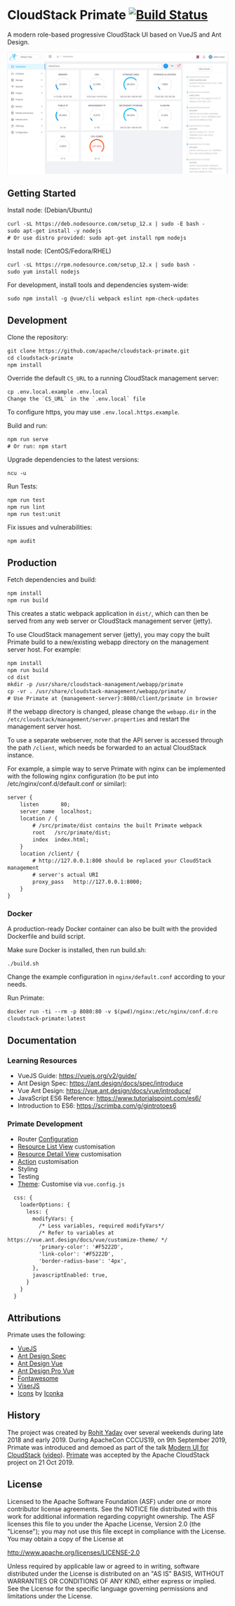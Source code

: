 # CloudStack Primate [![Build Status](https://travis-ci.org/apache/cloudstack-primate.svg?branch=master)](https://travis-ci.org/apache/cloudstack-primate)

A modern role-based progressive CloudStack UI based on VueJS and Ant Design.

![Primate Screenshot](docs/screenshot-dashboard.png)

## Getting Started

Install node: (Debian/Ubuntu)

    curl -sL https://deb.nodesource.com/setup_12.x | sudo -E bash -
    sudo apt-get install -y nodejs
    # Or use distro provided: sudo apt-get install npm nodejs

Install node: (CentOS/Fedora/RHEL)

    curl -sL https://rpm.nodesource.com/setup_12.x | sudo bash -
    sudo yum install nodejs

For development, install tools and dependencies system-wide:

    sudo npm install -g @vue/cli webpack eslint npm-check-updates

## Development

Clone the repository:

    git clone https://github.com/apache/cloudstack-primate.git
    cd cloudstack-primate
    npm install

Override the default `CS_URL` to a running CloudStack management server:

    cp .env.local.example .env.local
    Change the `CS_URL` in the `.env.local` file

To configure https, you may use `.env.local.https.example`.

Build and run:

    npm run serve
    # Or run: npm start

Upgrade dependencies to the latest versions:

    ncu -u

Run Tests:

    npm run test
    npm run lint
    npm run test:unit

Fix issues and vulnerabilities:

    npm audit

## Production

Fetch dependencies and build:

    npm install
    npm run build

This creates a static webpack application in `dist/`, which can then be served
from any web server or CloudStack management server (jetty).

To use CloudStack management server (jetty), you may copy the built Primate build
to a new/existing webapp directory on the management server host. For example:

    npm install
    npm run build
    cd dist
    mkdir -p /usr/share/cloudstack-management/webapp/primate
    cp -vr . /usr/share/cloudstack-management/webapp/primate/
    # Use Primate at {management-server}:8080/client/primate in browser

If the webapp directory is changed, please change the `webapp.dir` in the
`/etc/cloudstack/management/server.properties` and restart the management server host.

To use a separate webserver, note that the API server is accessed through the path
`/client`, which needs be forwarded to an actual CloudStack instance.

For example, a simple way to serve Primate with nginx can be implemented with the
following nginx configuration (to be put into /etc/nginx/conf.d/default.conf or similar):

```nginx
server {
    listen       80;
    server_name  localhost;
    location / {
        # /src/primate/dist contains the built Primate webpack
        root   /src/primate/dist;
        index  index.html;
    }
    location /client/ {
        # http://127.0.0.1:800 should be replaced your CloudStack management
        # server's actual URI
        proxy_pass   http://127.0.0.1:8000;
    }
}
```

### Docker

A production-ready Docker container can also be built with the provided
Dockerfile and build script.

Make sure Docker is installed, then run build.sh:

    ./build.sh

Change the example configuration in `nginx/default.conf` according to your needs.

Run Primate:

    docker run -ti --rm -p 8080:80 -v $(pwd)/nginx:/etc/nginx/conf.d:ro cloudstack-primate:latest

## Documentation

### Learning Resources

- VueJS Guide: https://vuejs.org/v2/guide/
- Ant Design Spec: https://ant.design/docs/spec/introduce
- Vue Ant Design: https://vue.ant.design/docs/vue/introduce/
- JavaScript ES6 Reference: https://www.tutorialspoint.com/es6/
- Introduction to ES6: https://scrimba.com/g/gintrotoes6

### Primate Development

- Router [Configuration](config.md)
- [Resource List View](listview.md) customisation
- [Resource Detail View](detailview.md) customisation
- [Action](action.md) customisation
- Styling
- Testing
- [Theme](https://vue.ant.design/docs/vue/customize-theme/): Customise via `vue.config.js`
```ecmascript 6
  css: {
    loaderOptions: {
      less: {
        modifyVars: {
          /* Less variables, required modifyVars*/
          /* Refer to variables at https://vue.ant.design/docs/vue/customize-theme/ */
          'primary-color': '#F5222D',
          'link-color': '#F5222D',
          'border-radius-base': '4px',
        },
        javascriptEnabled: true,
      }
    }
  }
```

## Attributions

Primate uses the following:

- [VueJS](https://vuejs.org/)
- [Ant Design Spec](https://ant.design/docs/spec/introduce)
- [Ant Design Vue](https://vue.ant.design/)
- [Ant Design Pro Vue](https://github.com/sendya/ant-design-pro-vue)
- [Fontawesome](https://github.com/FortAwesome/vue-fontawesome)
- [ViserJS](https://viserjs.github.io/docs.html#/viser/guide/installation)
- [Icons](https://www.iconfinder.com/iconsets/cat-force) by [Iconka](https://iconka.com/en/downloads/cat-power/)

## History

The project was created by [Rohit Yadav](https://rohityadav.cloud) over several
weekends during late 2018 and early 2019. During ApacheCon CCCUS19, on 9th
September 2019, Primate was introduced and demoed as part of the talk [Modern UI
for CloudStack](https://rohityadav.cloud/files/talks/cccna19-primate.pdf)
([video](https://www.youtube.com/watch?v=F2KwZhechzs)).
[Primate](https://markmail.org/message/vxnskmwhfaagnm4r) was accepted by the
Apache CloudStack project on 21 Oct 2019.

## License

Licensed to the Apache Software Foundation (ASF) under one
or more contributor license agreements.  See the NOTICE file
distributed with this work for additional information
regarding copyright ownership.  The ASF licenses this file
to you under the Apache License, Version 2.0 (the
"License"); you may not use this file except in compliance
with the License.  You may obtain a copy of the License at

  http://www.apache.org/licenses/LICENSE-2.0

Unless required by applicable law or agreed to in writing,
software distributed under the License is distributed on an
"AS IS" BASIS, WITHOUT WARRANTIES OR CONDITIONS OF ANY
KIND, either express or implied.  See the License for the
specific language governing permissions and limitations
under the License.
